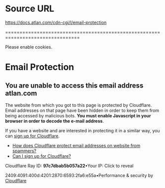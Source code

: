 # Source URL
https://docs.atlan.com/cdn-cgi/l/email-protection

================================================================================

<!--
meta-content-type: text/html; charset=utf-8
meta-robots: noindex, nofollow
meta-viewport: width=device-width,initial-scale=1
meta-x-ua-compatible: IE=Edge
title: Email Protection | Cloudflare
-->

Please enable cookies.

Email Protection
================

You are unable to access this email address atlan.com
-----------------------------------------------------

The website from which you got to this page is protected by Cloudflare. Email addresses on that page have been hidden in order to keep them from being accessed by malicious bots. **You must enable Javascript in your browser in order to decode the e\-mail address**.

If you have a website and are interested in protecting it in a similar way, you can [sign up for Cloudflare](https://www.cloudflare.com/sign-up?utm_source=email_protection).

* [How does Cloudflare protect email addresses on website from spammers?](https://developers.cloudflare.com/waf/tools/scrape-shield/email-address-obfuscation/)
* [Can I sign up for Cloudflare?](https://developers.cloudflare.com/fundamentals/setup/account/create-account/)

Cloudflare Ray ID: **97c7dbab5b057a22**•Your IP: Click to reveal

2409:4091:400d:4201:2870:6593:2fa6:e55a•Performance \& security by [Cloudflare](https://www.cloudflare.com/5xx-error-landing)

